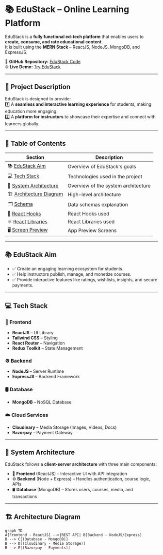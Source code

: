 # 📚 EduStack – Online Learning Platform  

EduStack is a **fully functional ed-tech platform** that enables users to **create, consume, and rate educational content**.  
It is built using the **MERN Stack** – ReactJS, NodeJS, MongoDB, and ExpressJS.  

🔗 **GitHub Repository:** [EduStack Code](https://github.com/Abhisheksingh555/Online-Learning-Platform)  
🌐 **Live Demo:** [Try EduStack](https://edu-stack-frontend.vercel.app/)  

---

## 📝 Project Description  

EduStack is designed to provide:  
1️⃣ A **seamless and interactive learning experience** for students, making education more engaging.  
2️⃣ A **platform for instructors** to showcase their expertise and connect with learners globally.  

---

## 📑 Table of Contents  

| Section | Description |
|---------|-------------|
| 📚 [EduStack Aim](#-edustack-aim-) | Overview of EduStack's goals |
| 💻 [Tech Stack](#-tech-stack-) | Technologies used in the project |
| 🏰 [System Architecture](#-system-architecture-) | Overview of the system architecture |
| 🏗️ [Architecture Diagram](#-architecture-diagram-) | High-level architecture |
| 🗂 [Schema](#-data-models-and-database-schema-) | Data schemas explanation |
| 🎣 [React Hooks](#-react-hooks-) | React Hooks used |
| ⚛️ [React Libraries](#%EF%B8%8F-react-libraries-) | React Libraries used |
| 🖥️ [Screen Preview](#%EF%B8%8F-screen-preview) | App Preview Screens |

---

## 📚 EduStack Aim  

- ✅ Create an engaging learning ecosystem for students.  
- ✅ Help instructors publish, manage, and monetize courses.  
- ✅ Provide interactive features like ratings, wishlists, insights, and secure payments.  

---

## 💻 Tech Stack  

### 🎨 Frontend  
- **ReactJS** – UI Library  
- **Tailwind CSS** – Styling  
- **React Router** – Navigation  
- **Redux Toolkit** – State Management  

### ⚙️ Backend  
- **NodeJS** – Server Runtime  
- **ExpressJS** – Backend Framework  

### 🛢️ Database  
- **MongoDB** – NoSQL Database  

### ☁️ Cloud Services  
- **Cloudinary** – Media Storage (Images, Videos, Docs)  
- **Razorpay** – Payment Gateway  

---

## 🏰 System Architecture  

EduStack follows a **client-server architecture** with three main components:  

- 🎨 **Frontend** (ReactJS) – Interactive UI with API integration  
- ⚙️ **Backend** (Node + Express) – Handles authentication, course logic, APIs  
- 🛢️ **Database** (MongoDB) – Stores users, courses, media, and transactions  

---

## 🏗️ Architecture Diagram  

```mermaid
graph TD
A[Frontend - ReactJS] -->|REST API| B[Backend - NodeJS/Express]
B --> C[(Database - MongoDB)]
B --> D[(Cloudinary - Media Storage)]
B --> E[(Razorpay - Payments)]

